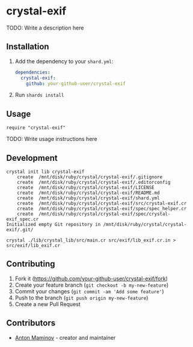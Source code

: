 # crystal-exif

TODO: Write a description here

## Installation

1. Add the dependency to your `shard.yml`:

   ```yaml
   dependencies:
     crystal-exif:
       github: your-github-user/crystal-exif
   ```

2. Run `shards install`

## Usage

```crystal
require "crystal-exif"
```

TODO: Write usage instructions here

## Development

```
crystal init lib crystal-exif
    create  /mnt/disk/ruby/crystal/crystal-exif/.gitignore
    create  /mnt/disk/ruby/crystal/crystal-exif/.editorconfig
    create  /mnt/disk/ruby/crystal/crystal-exif/LICENSE
    create  /mnt/disk/ruby/crystal/crystal-exif/README.md
    create  /mnt/disk/ruby/crystal/crystal-exif/shard.yml
    create  /mnt/disk/ruby/crystal/crystal-exif/src/crystal-exif.cr
    create  /mnt/disk/ruby/crystal/crystal-exif/spec/spec_helper.cr
    create  /mnt/disk/ruby/crystal/crystal-exif/spec/crystal-exif_spec.cr
Initialized empty Git repository in /mnt/disk/ruby/crystal/crystal-exif/.git/
```

```
crystal ./lib/crystal_lib/src/main.cr src/exif/lib_exif.cr.in > src/exif/lib_exif.cr
```

## Contributing

1. Fork it (<https://github.com/your-github-user/crystal-exif/fork>)
2. Create your feature branch (`git checkout -b my-new-feature`)
3. Commit your changes (`git commit -am 'Add some feature'`)
4. Push to the branch (`git push origin my-new-feature`)
5. Create a new Pull Request

## Contributors

- [Anton Maminov](https://github.com/your-github-user) - creator and maintainer
